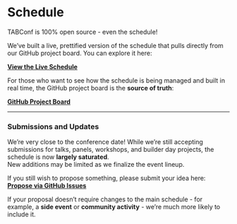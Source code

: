 # Schedule

TABConf is 100% open source - even the schedule!  

We’ve built a live, prettified version of the schedule that pulls directly from our GitHub project board. You can explore it here:  

[**View the Live Schedule**](https://schedule.tabconf.com/)

For those who want to see how the schedule is being managed and built in real time, the GitHub project board is the **source of truth**:  

[**GitHub Project Board**](https://github.com/orgs/TABConf/projects/9)

---

### Submissions and Updates

We’re very close to the conference date! While we’re still accepting submissions for talks, panels, workshops, and builder day projects, the schedule is now **largely saturated**.  
New additions may be limited as we finalize the event lineup.

If you still wish to propose something, please submit your idea here:  
[**Propose via GitHub Issues**](https://github.com/TABConf/7.tabconf.com/issues)

If your proposal doesn’t require changes to the main schedule - for example, a **side event** or **community activity** - we’re much more likely to include it.
